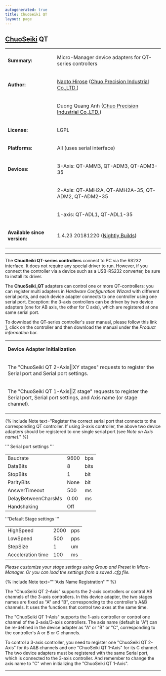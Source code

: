 ```yaml
---
autogenerated: true
title: ChuoSeiki QT
layout: page
---
```


## [ChuoSeiki](ChuoSeiki "wikilink") QT

<table>
<tr>
<td markdown="1">

**Summary:**

</td>
<td markdown="1">

Micro-Manager device adapters for QT-series controllers

</td>
</tr>
<tr>
<td markdown="1">

**Author:**

</td>
<td markdown="1">

[Naoto Hirose](https://micro-manager.org/wiki/User:Nowt75) ([Chuo
Precision Industrial Co.,LTD.](http://www.chuo.co.jp/english/))

</td>
</tr>
<tr>
<td markdown="1">
</td>
<td markdown="1">

Duong Quang Anh ([Chuo Precision Industrial
Co.,LTD.](http://www.chuo.co.jp/english/))

</td>
</tr>
<tr>
<td markdown="1">

**License:**

</td>
<td markdown="1">

LGPL

</td>
</tr>
<tr>
<td markdown="1">

**Platforms:**

</td>
<td markdown="1">

All (uses serial interface)

</td>
</tr>
<tr>
<td markdown="1">

**Devices:**

</td>
<td markdown="1">

3-Axis: QT-AMM3, QT-ADM3, QT-ADM3-35

</td>
</tr>
<tr>
<td markdown="1">
</td>
<td markdown="1">

2-Axis: QT-AMH2A, QT-AMH2A-35, QT-ADM2, QT-ADM2-35

</td>
</tr>
<tr>
<td markdown="1">
</td>
<td markdown="1">

1-axis: QT-ADL1, QT-ADL1-35

</td>
</tr>
<tr>
<td markdown="1">

**Available since version:**

</td>
<td markdown="1">

1.4.23 20181220 ([Nightly Builds](Nightly_Builds "wikilink"))

</td>
</tr>
</table>

------------------------------------------------------------------------

The <b>ChuoSeiki QT-series controllers</b> connect to PC via the RS232
interface. It does not require any special driver to run. However, if
you connect the controller via a device such as a USB-RS232 converter,
be sure to install its driver.

The <b>ChuoSeiki\_QT</b> adapters can control one or more
QT-controllers: you can register multi adapters in <em>Hardware
Configuration Wizard</em> with different serial ports, and each device
adapter connects to one controller using one serial port. Exception: the
3-axis controllers can be driven by two device adapters (one for AB
axis, the other for C axis), which are registered at one same serial
port.

To download the QT-series controller's user manual, please follow this
link [1](http://www.chuo.co.jp/english/contents/hp0063/list.php?CNo=63),
click on the controller and then download the manual under the
<i>Product information</i> bar.

<table>
<tr>
<td markdown="1">

**Device Adapter Initialization**

</td>
</tr>
<tr>
<td markdown="1">

The "ChuoSeiki QT 2-Axis\|\|XY stages" requests to register the Serial
port and Serial port settings.

</td>
</tr>
<tr>
<td markdown="1">

The "ChuoSeiki QT 1-Axis\|\|Z stage" requests to register the Serial
port, Serial port settings, and Axis name (or stage channel).

</td>
</tr>
</table>

{% include Note text="Register the correct serial port that connects to the corresponding QT controller. If using 3-axis controller, the above two device adapters should be registered to one single serial port (see <i>Note on Axis name</i>)." %}

''' Serial port settings '''

|                     |      |      |
|---------------------|------|------|
| Baudrate            | 9600 | bps  |
| DataBits            | 8    | bits |
| StopBits            | 1    | bit  |
| ParityBits          | None | bit  |
| AnswerTimeout       | 500  | ms   |
| DelayBetweenCharsMs | 0.00 | ms   |
| Handshaking         | Off  |      |

'''Default Stage settings '''

|                   |      |     |
|-------------------|------|-----|
| HighSpeed         | 2000 | pps |
| LowSpeed          | 500  | pps |
| StepSize          | 1    | um  |
| Acceleration time | 100  | ms  |

<em>Please customize your stage settings using Group and Preset in
Micro-Manager. Or you can load the settings from a saved .cfg file.</em>

{% include Note text="'''Axis Name Registration'''" %}

The "ChuoSeiki QT 2-Axis" supports the 2-axis controllers or control AB
channels of the 3-axis controllers. In this device adapter, the two
stages names are fixed as "A" and "B", corresponding to the controller's
A&B channels. It uses the functions that control two axes at the same
time.

The "ChuoSeiki QT 1-Axis" supports the 1-axis controller or control one
channel of the 2-axis/3-axis controllers. The axis name (default is "A")
can be re-defined in the device adapter as "A" or "B" or "C",
corresponding to the controller's A or B or C channels.

To control a 3-axis controller, you need to register one "ChuoSeiki QT
2-Axis" for its A&B channels and one "ChuoSeiki QT 1-Axis" for its C
channel. The two device adapters must be registered with the same Serial
port, which is connected to the 3-axis controller. And remember to
change the axis name to "C" when initializing the "ChuoSeiki QT 1-Axis".

------------------------------------------------------------------------

